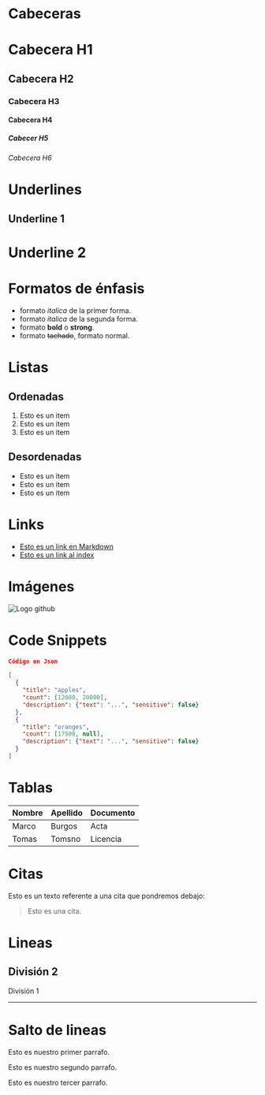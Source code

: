# Cabeceras
# Cabecera H1
## Cabecera H2
### Cabecera H3
#### Cabecera H4
##### Cabecer H5
###### Cabecera H6

# Underlines

Underline 1
-----------

Underline 2
===========

# Formatos de énfasis
- formato *italica* de la primer forma.
- formato _italica_ de la segunda forma.
- formato **bold** o __strong__.
- formato ~~tachado~~, formato normal.

# Listas

## Ordenadas

1. Esto es un item
2. Esto es un item
3. Esto es un item

## Desordenadas

- Esto es un item
- Esto es un item
- Esto es un item

# Links

- [Esto es un link en Markdown](http://www.google.com)
- [Esto es un link al index](index.html)

# Imágenes

![Logo github](https://github.githubassets.com/images/modules/logos_page/Octocat.png)

# Code Snippets

```JSON
Código en Json

[
  {
    "title": "apples",
    "count": [12000, 20000],
    "description": {"text": "...", "sensitive": false}
  },
  {
    "title": "oranges",
    "count": [17500, null],
    "description": {"text": "...", "sensitive": false}
  }
]
```

# Tablas

| Nombre | Apellido | Documento |
| ------ | -------- | --------- |
| Marco | Burgos | Acta |
| Tomas | Tomsno | Licencia |

# Citas

Esto es un texto referente a una cita que pondremos debajo:
>Esto es una cita.

# Lineas

División 2
---
División 1
***

# Salto de lineas

Esto es nuestro primer parrafo. 

Esto es nuestro segundo parrafo.

Esto es nuestro tercer parrafo.

